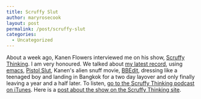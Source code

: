 ```yaml
---
title: Scruffy Slut
author: maryrosecook
layout: post
permalink: /post/scruffy-slut
categories:
  - Uncategorized
---
```

About a week ago, Kanen Flowers interviewed me on his show, [Scruffy Thinking][1]. I am very honoured. We talked about [my latest record][2], using [emacs][3], [Pistol Slut][4], Kanen's alien snuff movie, [BBEdit][5], dressing like a teenaged boy and landing in Bangkok for a two day layover and only finally leaving a year and a half later. To listen, [go to the Scruffy Thinking podcast on iTunes][6]. Here is a [post about the show on the Scruffy Thinking site][7].

 [1]: http://scruffythinking.com/
 [2]: http://maryrosecookmusic.com
 [3]: http://www.gnu.org/s/emacs/
 [4]: http://pistolslut.com
 [5]: http://www.barebones.com/products/bbedit/
 [6]: http://itunes.apple.com/us/podcast/scruffy-thinking/id451077510
 [7]: http://scruffythinking.com/scruffy/2011/12/4/the-scruffy-slut.html